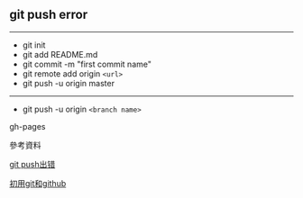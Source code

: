 ## git push error

---

+ git init
+ git add README.md
+ git commit -m "first commit name"
+ git remote add origin `<url>`
+ git push -u origin master

---

+ git push -u origin `<branch name>`

gh-pages

參考資料

[git push出错](https://www.crifan.com/git_push_error_failed_to_push_some_refs_to/)

[初用git和github](https://noootown.wordpress.com/2015/06/19/git-first-use/)
